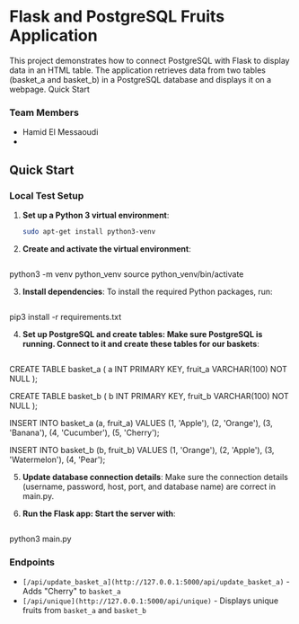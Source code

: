 # Flask and PostgreSQL Fruits Application

This project demonstrates how to connect PostgreSQL with Flask to display data in an HTML table. The application retrieves data from two tables (basket_a and basket_b) in a PostgreSQL database and displays it on a webpage.
Quick Start

### Team Members
- Hamid El Messaoudi
- 
## Quick Start

### Local Test Setup

1. **Set up a Python 3 virtual environment**:
   ```bash
   sudo apt-get install python3-venv

2. **Create and activate the virtual environment**:
   ```bash
python3 -m venv python_venv
source python_venv/bin/activate

3. **Install dependencies**: To install the required Python packages, run:
   ```bash
pip3 install -r requirements.txt

4. **Set up PostgreSQL and create tables: Make sure PostgreSQL is running. Connect to it and create these tables for our baskets**:

   ```sql
CREATE TABLE basket_a (
    a INT PRIMARY KEY,
    fruit_a VARCHAR(100) NOT NULL
);

CREATE TABLE basket_b (
    b INT PRIMARY KEY,
    fruit_b VARCHAR(100) NOT NULL
);

INSERT INTO basket_a (a, fruit_a)
VALUES
    (1, 'Apple'),
    (2, 'Orange'),
    (3, 'Banana'),
    (4, 'Cucumber'),
    (5, 'Cherry');

INSERT INTO basket_b (b, fruit_b)
VALUES
    (1, 'Orange'),
    (2, 'Apple'),
    (3, 'Watermelon'),
    (4, 'Pear');

5. **Update database connection details**:
Make sure the connection details (username, password, host, port, and database name) are correct in main.py.

6. **Run the Flask app: Start the server with**:
   ```bash
python3 main.py

### Endpoints
- `[/api/update_basket_a](http://127.0.0.1:5000/api/update_basket_a)` - Adds "Cherry" to `basket_a`
- `[/api/unique](http://127.0.0.1:5000/api/unique)` - Displays unique fruits from `basket_a` and `basket_b`
